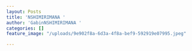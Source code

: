 ```yaml
---
layout: Posts
title: 'NSHIMIRIMANA '
author: 'GabinNSHIMIRIMANA '
categories: []
feature_image: "/uploads/9e902f8a-6d3a-4f8a-bef9-592919e07995.jpeg"

---
```

